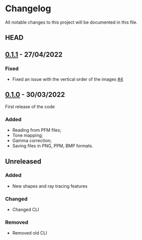 # Changelog
All notable changes to this project will be documented in this file.

## HEAD

## [0.1.1] - 27/04/2022

### Fixed
-   Fixed an issue with the vertical order of the images [#4](https://github.com/ottyanna/traynim/pull/4)

## [0.1.0] - 30/03/2022
First release of the code

### Added
- Reading from PFM files;
- Tone mapping;
- Gamma correction;
- Saving files in PNG, PPM, BMP formats.

## Unreleased

### Added
- New shapes and ray tracing features 

### Changed 
- Changed CLI

### Removed
- Removed old CLI

[0.1.0]: https://github.com/ottyanna/traynim/releases/tag/v0.1.0
[0.1.1]: https://github.com/ottyanna/traynim/releases/tag/v0.1.1